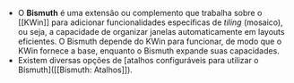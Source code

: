 - O **Bismuth** é uma extensão ou complemento que trabalha sobre o [[KWin]] para adicionar funcionalidades específicas de *tiling* (mosaico), ou seja, a capacidade de organizar janelas automaticamente em layouts eficientes. O Bismuth depende do KWin para funcionar, de modo que o KWin fornece a base, enquanto o Bismuth expande suas capacidades.
- Existem diversas opções de [atalhos configuráveis para utilizar o Bismuth]([[Bismuth: Atalhos]]).
